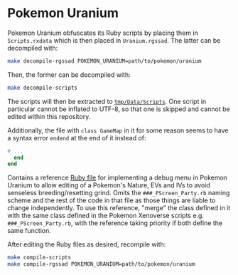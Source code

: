 # Pokemon Uranium

Pokemon Uranium obfuscates its Ruby scripts by placing them in `Scripts.rxdata` which is then placed in `Uranium.rgssad`. The latter can be decompiled with:

```sh
make decompile-rgssad POKEMON_URANIUM=path/to/pokemon/uranium
```

Then, the former can be decompiled with:

```sh
make decompile-scripts
```

The scripts will then be extracted to [`tmp/Data/Scripts`](tmp/Data/Scripts). One script in particular cannot be inflated to UTF-8, so that one is skipped and cannot be edited within this repository.

Additionally, the file with `class GameMap` in it for some reason seems to have a syntax error `endend` at the end of it instead of:

```rb
# ...
  end
end
```

Contains a reference [Ruby file](pscreen-party.rb) for implementing a debug menu in Pokemon Uranium to allow editing of a Pokemon's Nature, EVs and IVs to avoid senseless breeding/resetting grind. Omits the `###_PScreen_Party.rb` naming scheme and the rest of the code in that file as those things are liable to change independently. To use this reference, "merge" the class defined in it with the same class defined in the Pokemon Xenoverse scripts e.g. `###_PScreen_Party.rb`, with the reference taking priority if both define the same function.

After editing the Ruby files as desired, recompile with:

```sh
make compile-scripts
make compile-rgssad POKEMON_URANIUM=path/to/pokemon/uranium
```

